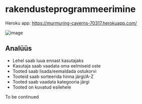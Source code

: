 # rakendusteprogrammeerimine

Heroku app: https://murmuring-caverns-70317.herokuapp.com/

![image](https://i.redd.it/atsdhmg8by811.png)


## Analüüs

* Lehel saab luua ennast kasutajaks
* Kasutaja saab vaadata oma eelmiseid oste
* Tooted saab lisada/eemaldada ostukorvi
* Tooteid saab sorteerida hinna järgi/A-Z
* Tooted saab vaadata kategooria järgi
* Tooted on kuvatud esilehele  

To be continued